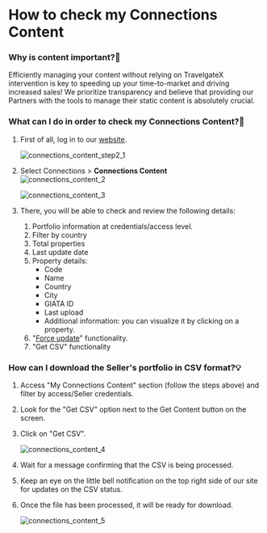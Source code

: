 ﻿---
sidebar_position: 1
---

# How to check my Connections Content

### Why is content important?🚀
Efficiently managing your content without relying on TravelgateX intervention is key to speeding up your time-to-market and driving increased sales! We prioritize transparency and believe that providing our Partners with the tools to manage their static content is absolutely crucial.

### What can I do in order to check my Connections Content?🔎
1. First of all, log in to our [website](https://www.travelgatex.com/).

	![connections_content_step2_1](https://storage.travelgate.com/kbase/connections_content_step2_1.jpg)

1. Select Connections > **Connections Content**  
	![connections_content_2](https://storage.travelgate.com/kbase/connections_content_2.jpg)

	![connections_content_3](https://storage.travelgate.com/kbase/connections_content_3.jpg)

1. There, you will be able to check and review the following details:
	1. Portfolio information at credentials/access level.
	1. Filter by country
	1. Total properties
	1. Last update date
	1. Property details:
		- Code
		- Name
		- Country
		- City
		- GIATA ID
		- Last upload
		- Additional information: you can visualize it by clicking on a property.
	1. "[Force update](https://knowledge.travelgate.com/force-portfolio-update)" functionality.
	1. "Get CSV" functionality


### How can I download the Seller's portfolio in CSV format?💡
1. Access "My Connections Content" section (follow the steps above) and filter by access/Seller credentials.
1. Look for the "Get CSV" option next to the Get Content button on the screen.
1. Click on "Get CSV".

	![connections_content_4](https://storage.travelgate.com/kbase/connections_content_4.jpg)

1. Wait for a message confirming that the CSV is being processed.
1. Keep an eye on the little bell notification on the top right side of our site for updates on the CSV status.
1. Once the file has been processed, it will be ready for download.
 
	![connections_content_5](https://storage.travelgate.com/kbase/connections_content_5.jpg)